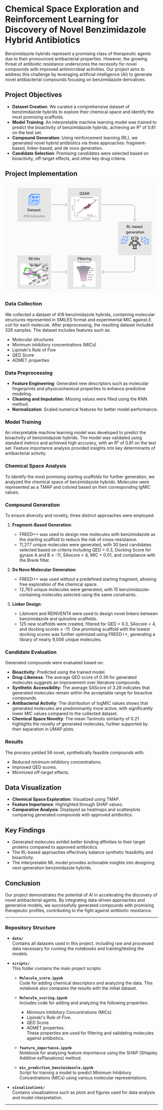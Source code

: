 # Chemical Space Exploration and Reinforcement Learning for Discovery of Novel Benzimidazole Hybrid Antibiotics

Benzimidazole hybrids represent a promising class of therapeutic agents due to their pronounced antibacterial properties. However, the growing threat of antibiotic resistance underscores the necessity for novel compounds with improved antimicrobial activities. Our project aims to address this challenge by leveraging artificial intelligence (AI) to generate novel antibacterial compounds focusing on benzimidazole derivatives.

## Project Objectives

- **Dataset Creation**: We curated a comprehensive dataset of benzimidazole hybrids to explore their chemical space and identify the most promising scaffolds.
- **Model Training**: An interpretable machine learning model was trained to predict the bioactivity of benzimidazole hybrids, achieving an R² of 0.81 on the test set.
- **Compound Generation**: Using reinforcement learning (RL), we generated novel hybrid antibiotics via three approaches: fragment-based, linker-based, and de novo generation.
- **Candidate Selection**: Promising candidates were selected based on bioactivity, off-target effects, and other key drug criteria.

## Project Implementation
![Graphical abstract](data/graphical_abstract.png)
### Data Collection

We collected a dataset of 419 benzimidazole hybrids, containing molecular structures represented in SMILES format and experimental MIC against *E. coli* for each molecule. After preprocessing, the resulting dataset included 326 samples. The dataset includes features such as: 
- Molecular structures
- Minimum inhibitory concentrations (MICs)
- Lipinski's Rule of Five
- QED Score
- ADMET properties



### Data Preprocessing

- **Feature Engineering**: Generated new descriptors such as molecular fingerprints and physicochemical properties to enhance predictive modeling.
- **Cleaning and Imputation**: Missing values were filled using the KNN method.
- **Normalization**: Scaled numerical features for better model performance.

### Model Training

An interpretable machine learning model was developed to predict the bioactivity of benzimidazole hybrids. The model was validated using standard metrics and achieved high accuracy, with an R² of 0.81 on the test set. Feature importance analysis provided insights into key determinants of antibacterial activity.

### Chemical Space Analysis

To identify the most promising starting scaffolds for further generation, we analyzed the chemical space of benzimidazole hybrids. Molecules were represented as a TMAP and colored based on their corresponding lgMIC values.

### Compound Generation

To ensure diversity and novelty, three distinct approaches were employed:

1. **Fragment-Based Generation**:
   - FREED++ was used to design new molecules with benzimidazole as the starting scaffold to reduce the risk of cross-resistance.
   - 11,277 unique molecules were generated, with 30 best candidates selected based on criteria including QED > 0.3, Docking Score for gyrase A and B ≤ -11, SAscore < 4, MIC < 0.01, and compliance with the Brenk filter.

2. **De Novo Molecular Generation**:
   - FREED++ was used without a predefined starting fragment, allowing free exploration of the chemical space.
   - 12,763 unique molecules were generated, with 15 benzimidazole-containing molecules selected using the same constraints.

3. **Linker Design**:
   - Libinvent and REINVENT4 were used to design novel linkers between benzimidazole and quinoline scaffolds.
   - 125 new scaffolds were created, filtered for QED > 0.3, SAscore < 4, and docking scores ≤ -11. One promising scaffold with the lowest docking scores was further optimized using FREED++, generating a library of nearly 9,006 unique molecules.

### Candidate Evaluation

Generated compounds were evaluated based on:
- **Bioactivity**: Predicted using the trained model.
- **Drug-Likeness**: The average QED score of 0.39 for generated molecules suggests an improvement over literature compounds.
- **Synthetic Accessibility**: The average SAScore of 3.28 indicates that generated molecules remain within the acceptable range for bioactive compounds.
- **Antibacterial Activity**: The distribution of logMIC values shows that generated molecules are predominantly more active, with significantly lower MIC values compared to the collected dataset.
- **Chemical Space Novelty**: The mean Tanimoto similarity of 0.21 highlights the novelty of generated molecules, further supported by their separation in UMAP plots.

### Results

The process yielded 56 novel, synthetically feasible compounds with:
- Reduced minimum inhibitory concentrations.
- Improved QED scores.
- Minimized off-target effects.

## Data Visualization

- **Chemical Space Exploration**: Visualized using TMAP.
- **Feature Importance**: Highlighted through SHAP values.
- **Comparative Analysis**: Displayed as heatmaps and scatterplots comparing generated compounds with approved antibiotics.

## Key Findings

- Generated molecules exhibit better binding affinities to their target proteins compared to approved antibiotics.
- The RL-based approaches effectively balance synthetic feasibility and bioactivity.
- The interpretable ML model provides actionable insights into designing next-generation benzimidazole hybrids.

## Conclusion

Our project demonstrates the potential of AI in accelerating the discovery of novel antibacterial agents. By integrating data-driven approaches and generative models, we successfully generated compounds with promising therapeutic profiles, contributing to the fight against antibiotic resistance.

---

### Repository Structure

- **`data/`**  
  Contains all datasets used in this project, including raw and processed data necessary for running the notebooks and training/testing the models.  

- **`scripts/`**  
  This folder contains the main project scripts:  
  - **`Molecule_score.ipynb`**  
    Code for adding chemical descriptors and analyzing the data. This notebook also compares the results with the initial dataset.  

  - **`Molecule_scoring.ipynb`**  
    Includes code for adding and analyzing the following properties:  
    - Minimum Inhibitory Concentrations (MICs).  
    - Lipinski's Rule of Five.  
    - QED Score.  
    - ADMET properties.  
    These properties are used for filtering and validating molecules against antibiotics.  

  - **`feature_importance.ipynb`**  
    Notebook for analyzing feature importance using the SHAP (SHapley Additive exPlanations) method.  

  - **`mic_prediction_benzimidazole.ipynb`**  
    Script for training a model to predict Minimum Inhibitory Concentrations (MICs) using various molecular representations.  

- **`visualizations/`**  
  Contains visualizations such as plots and figures used for data analysis and model interpretation.
---
